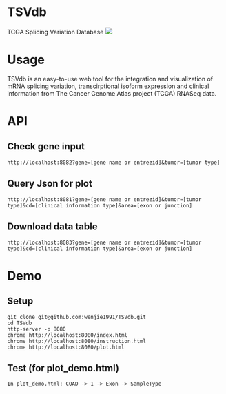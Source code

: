 # TSVdb
TCGA Splicing Variation Database
![]("./amination.gif")

# Usage
TSVdb is an easy-to-use web tool for the integration and visualization of mRNA splicing variation, transcirptional isoform expression and clinical information from The Cancer Genome Atlas project (TCGA) RNASeq data.

# API
## Check gene input
```
http://localhost:8082?gene=[gene name or entrezid]&tumor=[tumor type]
```

## Query Json for plot
```
http://localhost:8081?gene=[gene name or entrezid]&tumor=[tumor type]&cd=[clinical information type]&area=[exon or junction]
```

## Download data table
```
http://localhost:8083?gene=[gene name or entrezid]&tumor=[tumor type]&cd=[clinical information type]&area=[exon or junction]
```

# Demo
## Setup
```
git clone git@github.com:wenjie1991/TSVdb.git
cd TSVdb
http-server -p 8080
chrome http://localhost:8080/index.html
chrome http://localhost:8080/instruction.html
chrome http://localhost:8080/plot.html
```

## Test (for plot_demo.html)
    In plot_demo.html: COAD -> 1 -> Exon -> SampleType
